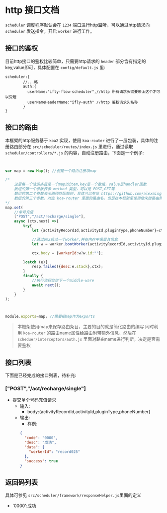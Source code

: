 # http 接口文档

`scheduler` 调度程序默认会在 `1234` 端口进行http监听，可以通过http请求向 `scheduler` 发送指令，开启 `worker` 进行工作。

## 接口的鉴权
目前http接口的鉴权比较简单，只需要http请求的 `header` 部分含有指定的key,value即可，具体配置在 `config/default.js` 里:

```
scheduler:{
        //...略
        auth:{
          userName:"ifly-flow-scheduler",//http 所有请求头需要带上这个才可以受理
          userNameHeaderName:"ifly-auth" //http 鉴权请求头名称
        }
}
```

## 接口的路由
本框架的http服务基于 `koa2` 实现，使用 `koa-router` 进行了一层包装，具体的注册路由部分在 `src/scheduler/routes/index.js` 里进行，通过读取 `scheduler/controllers/*.js` 的内容，自动注册路由，下面是一个例子:

```js


var map = new Map(); //创建一个路由注册项map

/*
    这里每一个注册条目是一个map的item,key是一个数组，value是handler函数
    数组的第一个参数表示 method 类型，可以是 POST,GET等
    数组的第二个参数表示路径匹配规则，具体可以参见 https://github.com/alexmingoia/koa-router
    数组的第三个参数，对应 koa-router 里面的路由名，但是在本框架里使用他来给路由附带额外信息，比如"ALLOW_ANONYMOUS"表示该路由不需要经过auth.js检查
*/
map.set(
    //单号充值
    ["POST","/act/recharge/single"],
    async (ctx,next) =>{
        try{
            let {activityRecordId,activityId,pluginType,phoneNumber}=ctx.request.body;

            //通过pm2启动一个worker,并在内存中保留其信息
            let w = worker.bootWorker(activityRecordId,activityId,pluginType,phoneNumber);

            ctx.body = {workerId:w?w.id:""};

        }catch (e){
            resp.failed({desc:e.stack},ctx);
        }
        finally {
            //执行流程交给下一个middle-ware
            await next();
        }
    }
);



module.exports=map; //需要把map作为exports

```

> 本框架使用map来保存路由条目，主要的目的就是简化路由的编写
> 同时利用 `koa-router` 的路由name属性给路由附带额外信息，然后在 `scheduer/interceptors/auth.js` 里面对路由name进行判断，决定是否需要鉴权

## 接口列表
下面是已经完成的接口列表，待补充:

### ["POST","/act/recharge/single"]
- 提交单个号码充值请求
    - 输入:
        - body:{activityRecordId,activityId,pluginType,phoneNumber}
    - 输出:
        - 样例:
        ```json
        {
          "code": "0000",
          "desc": "成功",
          "data": {
            "workerId": "record025"
          },
          "success": true
        }
        ```


## 返回码列表
具体可参见 `src/scheduler/framework/responseHelper.js`里面的定义
- '0000':成功